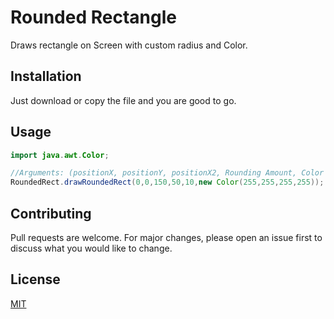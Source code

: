 # Rounded Rectangle

Draws rectangle on Screen with custom radius and Color.

## Installation

Just download or copy the file and you are good to go.

## Usage

```java
import java.awt.Color;

//Arguments: (positionX, positionY, positionX2, Rounding Amount, Color in RGB)
RoundedRect.drawRoundedRect(0,0,150,50,10,new Color(255,255,255,255));
```

## Contributing
Pull requests are welcome. For major changes, please open an issue first to discuss what you would like to change.

## License
[MIT](https://choosealicense.com/licenses/mit/)